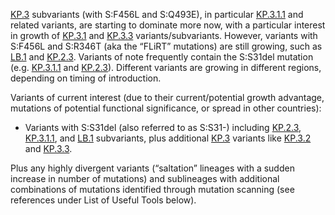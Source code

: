 

<u id='KP_3'>KP.3</u> subvariants (with S:F456L and S:Q493E), in particular <u id='KP_3_1_1'>KP.3.1.1</u> and related variants, are starting to dominate more now, with a particular interest in growth of <u id='KP_3_1'>KP.3.1</u> and <u id='KP_3_3'>KP.3.3</u> variants/subvariants. However, variants with S:F456L and S:R346T (aka the “FLiRT” mutations) are still growing, such as <u id='LB_1'>LB.1</u> and <u id='KP_2_3'>KP.2.3</u>. Variants of note frequently contain the S:S31del mutation (e.g. <u id='KP_3_1_1'>KP.3.1.1</u> and <u id='KP_2_3'>KP.2.3</u>). Different variants are growing in different regions, depending on timing of introduction.



Variants of current interest (due to their current/potential growth advantage, mutations of potential functional significance, or spread in other countries):



* Variants with S:S31del (also referred to as S:S31-) including <u id='KP_2_3'>KP.2.3</u>, <u id='KP_3_1_1'>KP.3.1.1</u>, and <u id='LB_1'>LB.1</u> subvariants, plus additional <u id='KP_3'>KP.3</u> variants like <u id='KP_3_2'>KP.3.2</u> and <u id='KP_3_3'>KP.3.3</u>.

Plus any highly divergent variants (“saltation” lineages with a sudden increase in number of mutations) and sublineages with additional combinations of mutations identified through mutation scanning (see references under List of Useful Tools below).


<!-- edited -->